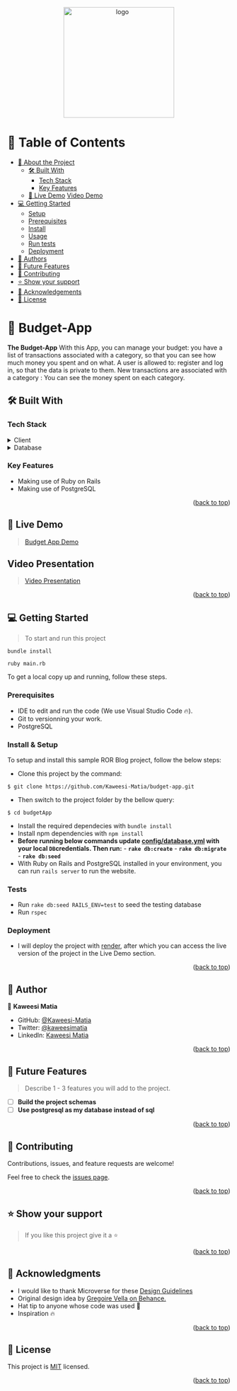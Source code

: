 <a name="readme-top"></a>

<div align="center">
  <img src="nahnah_logo.png" alt="logo" width="250"  height="auto" />
</div>

<!-- TABLE OF CONTENTS -->

# 📗 Table of Contents

- [📖 About the Project](#about-project)
  - [🛠 Built With](#built-with)
    - [Tech Stack](#tech-stack)
    - [Key Features](#key-features)
  - [🚀 Live Demo](#live-demo)
    [Video Demo](#video-demo)
- [💻 Getting Started](#getting-started)
  - [Setup](#setup)
  - [Prerequisites](#prerequisites)
  - [Install](#install)
  - [Usage](#usage)
  - [Run tests](#run-tests)
  - [Deployment](#triangular_flag_on_post-deployment)
- [👥 Authors](#authors)
- [🔭 Future Features](#future-features)
- [🤝 Contributing](#contributing)
- [⭐️ Show your support](#support)
- [🙏 Acknowledgements](#acknowledgements)
- [📝 License](#license)

<!-- PROJECT DESCRIPTION -->

# 📖 Budget-App <a name="about-project"></a>

 **The Budget-App** With this App, you can manage your budget: you have a list of transactions associated with a category, so that you can see how much money you spent and on what.  A user is allowed to:  register and log in, so that the data is private to them. New transactions are associated with a category : You can see the money spent on each category.


## 🛠 Built With <a name="built-with"></a>

### Tech Stack <a name="tech-stack"></a>

<details>
  <summary>Client</summary>
  <ul>
    <li><a href="https://www.ruby-lang.org/en/">Ruby on rails</a></li>
  </ul>
</details>

<details>
<summary>Database</summary>
  <ul>
    <li><a href="https://www.postgresql.org/">postgres</a></li>
  </ul>
</details>

<!-- Features -->

### Key Features <a name="key-features"></a>
- Making use of Ruby on Rails
- Making use of PostgreSQL 


<p align="right">(<a href="#readme-top">back to top</a>)</p>

<!-- LIVE DEMO -->

## 🚀 Live Demo <a name="live-demo"></a>

> [Budget App Demo](https://budget-app-6zrj.onrender.com)

## Video Presentation <a name="video-demo"></a>

> [Video Presentation](https://www.loom.com/share/07b2b07151d345c5b7279da4869e31f1)


<p align="right">(<a href="#readme-top">back to top</a>)</p>

<!-- GETTING STARTED -->

## 💻 Getting Started <a name="getting-started"></a>

> To start and run this project
```
bundle install
```
```
ruby main.rb
```

To get a local copy up and running, follow these steps.

### Prerequisites

- IDE to edit and run the code (We use Visual Studio Code 🔥).
- Git to versionning your work.
- PostgreSQL


### Install & Setup

To setup and install this sample ROR Blog project, follow the below steps:
- Clone this project by the command: 

```
$ git clone https://github.com/Kaweesi-Matia/budget-app.git
```

- Then switch to the project folder by the bellow query:

```
$ cd budgetApp 
```

- Install the required dependecies with `bundle install`
- Install npm dependencies with `npm install`
- **Before running below commands update [config/database.yml](./config/database.yml) with your local `DB`credentials. Then run:**
      - **`rake db:create`**
      - **`rake db:migrate`**
      - **`rake db:seed`**
- With Ruby on Rails and PostgreSQL installed in your environment, you can run `rails server` to run the website.

### Tests

- Run `rake db:seed RAILS_ENV=test` to seed the testing database
- Run `rspec`

### Deployment

- I will deploy the project with [render](https://render.com/docs/deploy-rails), after which you can access the live version of the project in the Live Demo section.

<p align="right">(<a href="#readme-top">back to top</a>)</p>

<!-- AUTHORS -->

## 👥 Author <a name="authors"></a>


👤 **Kaweesi Matia**

- GitHub: [@Kaweesi-Matia](https://github.com/Kaweesi-Matia)
- Twitter: [@kaweesimatia](https://twitter.com/kaweesimatia)
- LinkedIn: [Kaweesi Matia](https://www.linkedin.com/in/kaweesi-matia/)

<p align="right">(<a href="#readme-top">back to top</a>)</p>

<!-- FUTURE FEATURES -->

## 🔭 Future Features <a name="future-features"></a>

> Describe 1 - 3 features you will add to the project.

- [ ] **Build the project schemas**
- [ ] **Use postgresql as my database instead of sql**

<p align="right">(<a href="#readme-top">back to top</a>)</p>

<!-- CONTRIBUTING -->

## 🤝 Contributing <a name="contributing"></a>

Contributions, issues, and feature requests are welcome!

Feel free to check the [issues page](../../issues/).

<p align="right">(<a href="#readme-top">back to top</a>)</p>

<!-- SUPPORT -->

## ⭐️ Show your support <a name="support"></a>

> If you like this project give it a ⭐️

<p align="right">(<a href="#readme-top">back to top</a>)</p>

<!-- ACKNOWLEDGEMENTS -->

## 🙏 Acknowledgments <a name="acknowledgements"></a>

- I would like to thank Microverse for these [Design Guidelines](https://www.behance.net/gallery/19759151/Snapscan-iOs-design-and-branding?tracking_source=)
- Original design idea by [Gregoire Vella on Behance.](https://www.behance.net/gregoirevella)
- Hat tip to anyone whose code was used 🤝
- Inspiration 🔥

<p align="right">(<a href="#readme-top">back to top</a>)</p>

<!-- LICENSE -->

## 📝 License <a name="license"></a>

This project is [MIT](./LICENSE) licensed.

<p align="right">(<a href="#readme-top">back to top</a>)</p>